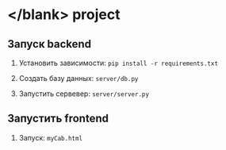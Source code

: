 # \</blank> project

## Запуск backend
1) Установить зависимости:
```pip install -r requirements.txt```
2) Создать базу данных: 
```server/db.py```

3) Запустить сервевер:
```server/server.py```

## Запустить frontend

1) Запуск:
```myCab.html```
